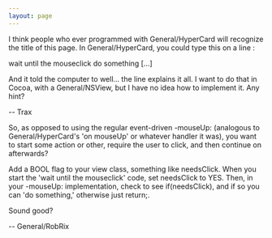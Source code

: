 ```yaml
---
layout: page
---
```


I think people who ever programmed with General/HyperCard will recognize the title of this page. In General/HyperCard, you could type this on a line :
    
wait until the mouseclick
do something
[...]


And it told the computer to well... the line explains it all. I want to do that in Cocoa, with a General/NSView, but I have no idea how to implement it. Any hint?

-- Trax

So, as opposed to using the regular event-driven -mouseUp: (analogous to General/HyperCard's 'on mouseUp' or whatever handler it was), you want to start some action or other, require the user to click, and then continue on afterwards?

Add a BOOL flag to your view class, something like needsClick. When you start the 'wait until the mouseclick' code, set needsClick to YES. Then, in your -mouseUp: implementation, check to see if(needsClick), and if so you can 'do something,' otherwise just return;.

Sound good?

-- General/RobRix